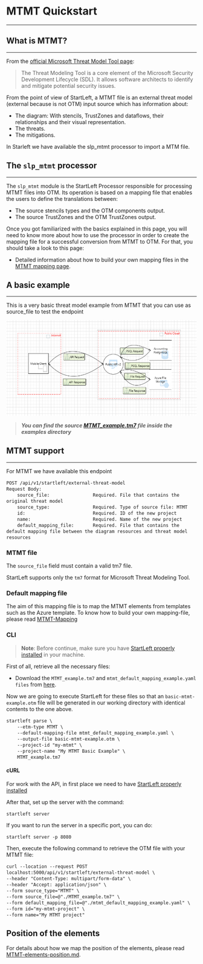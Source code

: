 # MTMT Quickstart

---
## What is MTMT?

---
From the [official Microsoft Threat Model Tool page](https://learn.microsoft.com/en-us/azure/security/develop/threat-modeling-tool):
> The Threat Modeling Tool is a core element of the Microsoft Security Development Lifecycle (SDL). 
> It allows software architects to identify and mitigate potential security issues.

From the point of view of StartLeft, a MTMT file is an external threat model (external because is not OTM) input source
which has information about:

 - The diagram: With stencils, TrustZones and dataflows, their relationships and their visual representation.
 - The threats.
 - The mitigations.

In Starleft we have available the slp_mtmt processor to import a MTM file.

## The `slp_mtmt` processor

---
The `slp_mtmt` module is the StartLeft Processor responsible for processing MTMT files into OTM. Its operation is based
on a mapping file that enables the users to define the translations between:

- The source stencils types and the OTM components output.
- The source TrustZones and the OTM TrustZones output.

Once you got familiarized with the basics explained in this page, you will need to know more about how to use the
processor in order to create the mapping file for a successful conversion from MTMT to OTM. 
For that, you should take a look to this page:

* Detailed information about how to build your own mapping files in the
  [MTMT mapping page](MTMT-Mapping.md).

## A basic example

---
This is a very basic threat model example from MTMT that you can use as source_file to test the endpoint

![](img/MTMT_example.png)

>***You can find the source 
> [MTMT_example.tm7](https://github.com/iriusrisk/startleft/tree/feature/OPT-479/examples/mtmt/MTMT_example.tm7) 
> file inside the examples directory***

## MTMT support

---
For MTMT we have available this endpoint
```
POST /api/v1/startleft/external-threat-model
Request Body:
    source_file:                Required. File that contains the original threat model
    source_type:                Required. Type of source file: MTMT
    id:                         Required. ID of the new project
    name:                       Required. Name of the new project
    default_mapping_file:       Required. File that contains the default mapping file between the diagram resources and threat model resources
```

### MTMT file
The `source_file` field must contain a valid tm7 file.

StartLeft supports only the `tm7` format for Microsoft Threat Modeling Tool. 


### Default mapping file
The aim of this mapping file is to map the MTMT elements from templates such as the Azure template.
To know how to build your own mapping-file, please read [MTMT-Mapping](MTMT-Mapping.md)

### CLI
> **Note**: Before continue, make sure you have
> [StartLeft properly installed](../../../Quickstart-Guide-for-Beginners.md) in your machine.

First of all, retrieve all the necessary files:

* Download the `MTMT_example.tm7` and `mtmt_default_mapping_example.yaml files` from [here](https://github.com/iriusrisk/startleft/blob/main/examples/mtmt).

Now we are going to execute StartLeft for these files so that an `basic-mtmt-example.otm` file will be generated in our working
directory with identical contents to the one above.

```shell
startleft parse \
	--etm-type MTMT \
	--default-mapping-file mtmt_default_mapping_example.yaml \
	--output-file basic-mtmt-example.otm \
	--project-id "my-mtmt" \
	--project-name "My MTMT Basic Example" \
	MTMT_example.tm7
```
#### cURL
For work with the API, in first place we need to have [StartLeft properly installed](../../../Quickstart-Guide-for-Beginners.md)

After that, set up the server with the command:
```shell
startleft server
```

If you want to run the server in a specific port, you can do:
```shell
startleft server -p 8080
```


Then, execute the following command to retrieve the OTM file with your MTMT file:
```shell
curl --location --request POST localhost:5000/api/v1/startleft/external-threat-model \
--header "Content-Type: multipart/form-data" \
--header "Accept: application/json" \
--form source_type="MTMT" \
--form source_file=@"./MTMT_example.tm7" \
--form default_mapping_file=@"./mtmt_default_mapping_example.yaml" \
--form id="my-mtmt-project" \
--form name="My MTMT project"
```

## Position of the elements
For details about how we map the position of the elements, please read 
[MTMT-elements-position.md](MTMT-elements-position.md). 
